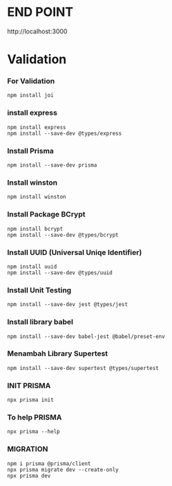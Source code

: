 # END POINT

http://localhost:3000

<!-- https://user-api.up.railway.app/

### See Docs [https://github.com/WayanBerdyanto/belajar-nodejs-restful-api/tree/main/docs] -->

# Validation

### For Validation
```
npm install joi
```
### install express

```
npm install express
npm install --save-dev @types/express 
```

### Install Prisma
```
npm install --save-dev prisma
```

### Install winston 
```
npm install winston 
```

### Install Package BCrypt
```
npm install bcrypt
npm install --save-dev @types/bcrypt
```

### Install UUID (Universal Uniqe Identifier) 
```
npm install uuid
npm install --save-dev @types/uuid
```

### Install Unit Testing
```
npm install --save-dev jest @types/jest
```

### Install library babel
```
npm install --save-dev babel-jest @babel/preset-env
```

### Menambah Library Supertest
```
npm install --save-dev supertest @types/supertest
```

### INIT PRISMA
```
npx prisma init
```

### To help PRISMA
```
npx prisma --help
```

### MIGRATION 
```
npm i prisma @prisma/client
npx prisma migrate dev --create-only
npx prisma dev
```
